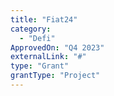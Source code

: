 ```yaml
---
title: "Fiat24"
category:
  - "Defi"
ApprovedOn: "Q4 2023"
externalLink: "#"
type: "Grant"
grantType: "Project"
---
```


